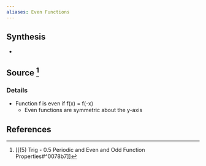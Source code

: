 ```yaml
---
aliases: Even Functions
---
```

## Synthesis
- 
## Source [^1]
### Details
- Function f is even if f(x) = f(-x)
	- Even functions are symmetric about the y-axis
## References

[^1]: [[(5) Trig - 0.5 Periodic and Even and Odd Function Properties#^0078b7]]